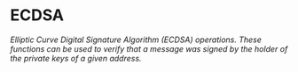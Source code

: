 # ECDSA

_Elliptic Curve Digital Signature Algorithm (ECDSA) operations. These functions can be used to verify that a message was signed by the holder of the private keys of a given address._
